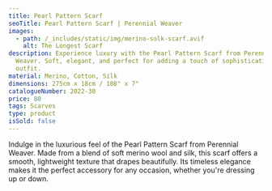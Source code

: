 ```yaml
---
title: Pearl Pattern Scarf
seoTitle: Pearl Pattern Scarf | Perennial Weaver
images:
  - path: /_includes/static/img/merino-solk-scarf.avif
    alt: The Longest Scarf
description: Experience luxury with the Pearl Pattern Scarf from Perennial
  Weaver. Soft, elegant, and perfect for adding a touch of sophistication to any
  outfit.
material: Merino, Cotton, Silk
dimensions: 275cm x 18cm / 108" x 7"
catalogueNumber: 2022-30
price: 80
tags: Scarves
type: product
isSold: false
---
```

Indulge in the luxurious feel of the Pearl Pattern Scarf from Perennial Weaver. Made from a blend of soft merino wool and silk, this scarf offers a smooth, lightweight texture that drapes beautifully. Its timeless elegance makes it the perfect accessory for any occasion, whether you're dressing up or down.

